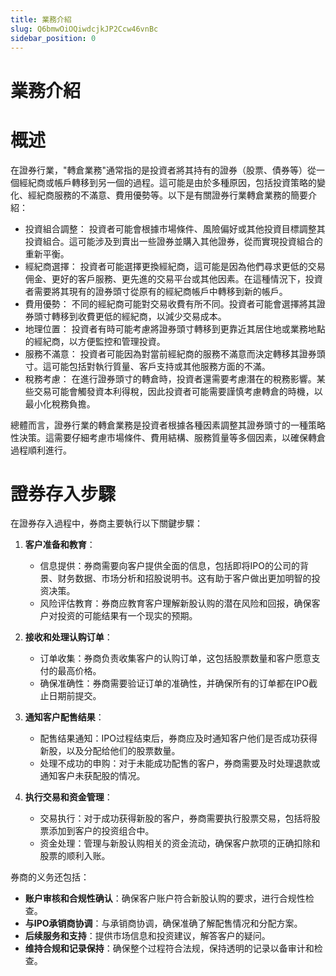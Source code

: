 ```yaml
---
title: 業務介紹
slug: Q6bmwOiOQiwdcjkJP2Ccw46vnBc
sidebar_position: 0
---
```



# 業務介紹

# 概述

在證券行業，"轉倉業務"通常指的是投資者將其持有的證券（股票、債券等）從一個經紀商或帳戶轉移到另一個的過程。這可能是由於多種原因，包括投資策略的變化、經紀商服務的不滿意、費用優勢等。以下是有關證券行業轉倉業務的簡要介紹：

- 投資組合調整： 投資者可能會根據市場條件、風險偏好或其他投資目標調整其投資組合。這可能涉及到賣出一些證券並購入其他證券，從而實現投資組合的重新平衡。
- 經紀商選擇： 投資者可能選擇更換經紀商，這可能是因為他們尋求更低的交易佣金、更好的客戶服務、更先進的交易平台或其他因素。在這種情況下，投資者需要將其現有的證券頭寸從原有的經紀商帳戶中轉移到新的帳戶。
- 費用優勢： 不同的經紀商可能對交易收費有所不同。投資者可能會選擇將其證券頭寸轉移到收費更低的經紀商，以減少交易成本。
- 地理位置： 投資者有時可能考慮將證券頭寸轉移到更靠近其居住地或業務地點的經紀商，以方便監控和管理投資。
- 服務不滿意： 投資者可能因為對當前經紀商的服務不滿意而決定轉移其證券頭寸。這可能包括對執行質量、客戶支持或其他服務方面的不滿。
- 稅務考慮： 在進行證券頭寸的轉倉時，投資者還需要考慮潛在的稅務影響。某些交易可能會觸發資本利得稅，因此投資者可能需要謹慎考慮轉倉的時機，以最小化稅務負擔。

總體而言，證券行業的轉倉業務是投資者根據各種因素調整其證券頭寸的一種策略性決策。這需要仔細考慮市場條件、費用結構、服務質量等多個因素，以確保轉倉過程順利進行。

# 證券存入步驟

在證券存入過程中，券商主要執行以下關鍵步驟：

1. **客户准备和教育**：
    - 信息提供：券商需要向客户提供全面的信息，包括即将IPO的公司的背景、财务数据、市场分析和招股说明书。这有助于客户做出更加明智的投资决策。
    - 风险评估教育：券商应教育客户理解新股认购的潜在风险和回报，确保客户对投资的可能结果有一个现实的预期。

2. **接收和处理认购订单**：
    - 订单收集：券商负责收集客户的认购订单，这包括股票数量和客户愿意支付的最高价格。
    - 确保准确性：券商需要验证订单的准确性，并确保所有的订单都在IPO截止日期前提交。

3. **通知客户配售结果**：
    - 配售结果通知：IPO过程结束后，券商应及时通知客户他们是否成功获得新股，以及分配给他们的股票数量。
    - 处理不成功的申购：对于未能成功配售的客户，券商需要及时处理退款或通知客户未获配股的情况。

4. **执行交易和资金管理**：
    - 交易执行：对于成功获得新股的客户，券商需要执行股票交易，包括将股票添加到客户的投资组合中。
    - 资金处理：管理与新股认购相关的资金流动，确保客户款项的正确扣除和股票的顺利入账。

券商的义务还包括：

- **账户审核和合规性确认**：确保客户账户符合新股认购的要求，进行合规性检查。
- **与IPO承销商协调**：与承销商协调，确保准确了解配售情况和分配方案。
- **后续服务和支持**：提供市场信息和投资建议，解答客户的疑问。
- **维持合规和记录保持**：确保整个过程符合法规，保持透明的记录以备审计和检查。

